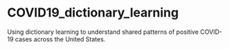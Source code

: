 # COVID19_dictionary_learning
Using dictionary learning to understand shared patterns of positive COVID-19 cases across the United States.
